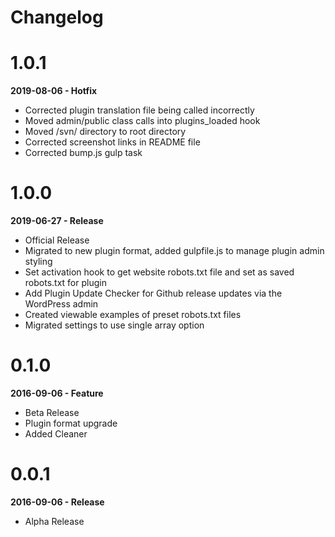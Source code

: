 # Changelog

# 1.0.1
**2019-08-06 - Hotfix**
* Corrected plugin translation file being called incorrectly
* Moved admin/public class calls into plugins_loaded hook
* Moved /svn/ directory to root directory
* Corrected screenshot links in README file
* Corrected bump.js gulp task

# 1.0.0
**2019-06-27 - Release**

* Official Release
* Migrated to new plugin format, added gulpfile.js to manage plugin admin styling
* Set activation hook to get website robots.txt file and set as saved robots.txt for plugin
* Add Plugin Update Checker for Github release updates via the WordPress admin
* Created viewable examples of preset robots.txt files
* Migrated settings to use single array option

# 0.1.0
**2016-09-06 - Feature**

* Beta Release
* Plugin format upgrade
* Added Cleaner

# 0.0.1
**2016-09-06 - Release**

* Alpha Release
